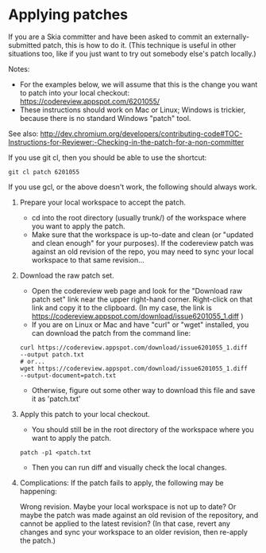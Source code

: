 Applying patches
================

If you are a Skia committer and have been asked to commit an
externally-submitted patch, this is how to do it.  (This technique is useful in
other situations too, like if you just want to try out somebody else's patch
locally.)

Notes: 
  * For the examples below, we will assume that this is the change you want
    to patch into your local checkout: https://codereview.appspot.com/6201055/ 
  * These instructions should work on Mac or Linux; Windows is trickier, 
    because there is no standard Windows "patch" tool.  

See also:
http://dev.chromium.org/developers/contributing-code#TOC-Instructions-for-Reviewer:-Checking-in-the-patch-for-a-non-committer

If you use git cl, then you should be able to use the shortcut:

~~~~ 
git cl patch 6201055 
~~~~

If you use gcl, or the above doesn't work, the following should always work.

1. Prepare your local workspace to accept the patch.

    * cd into the root directory (usually trunk/) of the workspace where you
      want to apply the patch.  
    * Make sure that the workspace is up-to-date and clean (or "updated and 
      clean enough" for your purposes).  If the codereview patch was against 
      an old revision of the repo, you may need to sync your local workspace 
      to that same revision...

2. Download the raw patch set.

    * Open the codereview web page and look for the "Download raw patch set"
      link near the upper right-hand corner.  Right-click on that link and copy
      it to the clipboard.  (In my case, the link is
      https://codereview.appspot.com/download/issue6201055_1.diff ) 
    * If you are on Linux or Mac and have "curl" or "wget" installed, you can 
      download the patch from the command line:

    ~~~~ 
    curl https://codereview.appspot.com/download/issue6201055_1.diff
    --output patch.txt
    # or...
    wget https://codereview.appspot.com/download/issue6201055_1.diff
    --output-document=patch.txt 
    ~~~~

    * Otherwise, figure out some other way to download this file and save it as
      'patch.txt'

3. Apply this patch to your local checkout.

    * You should still be in the root directory of the workspace where you want
      to apply the patch.

    ~~~~ 
    patch -p1 <patch.txt 
    ~~~~

    * Then you can run diff and visually check the local changes.

4. Complications: If the patch fails to apply, the following may be happening:

   Wrong revision.  Maybe your local workspace is not up to date?  Or maybe the
   patch was made against an old revision of the repository, and cannot be applied
   to the latest revision?  (In that case, revert any changes and sync your
   workspace to an older revision, then re-apply the patch.)


